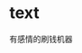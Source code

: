 <!--
 * @Author: your name
 * @Date: 2020-06-13 20:20:30
 * @LastEditTime: 2020-06-13 20:20:49
 * @LastEditors: Please set LastEditors
 * @Description: In User Settings Edit
 * @FilePath: \test\text\README.md
--> 
# text

有感情的刷钱机器
